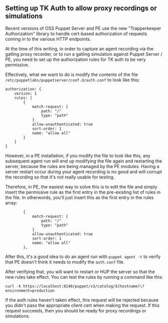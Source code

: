 ## Setting up TK Auth to allow proxy recordings or simulations

Recent versions of OSS Puppet Server and PE use the new "Trapperkeeper Authorization" library to handle cert-based authorization of requests coming in to the various HTTP endpoints.

At the time of this writing, in order to capture an agent recording via the gatling proxy recorder, or to run a gatling simulation against Puppet Server / PE, you need to set up the authorization rules for TK auth to be very permissive.

Effectively, what we want to do is modify the contents of the file `/etc/puppetlabs/puppetserver/conf.d/auth.conf` to look like this:

```
authorization: {
    version: 1
    rules: [
        {
            match-request: {
                path: "/"
                type: "path"
            }
            allow-unauthenticated: true
            sort-order: 1
            name: "allow all"
        }
    ]
}
```

However, in a PE installation, if you modify the file to look like this, any subsequent agent run will end up modifying the file again and restarting the server, because the rules are being managed by the PE modules.  Having a server restart occur during your agent recording is no good and will corrupt the recording so that it's not really usable for testing.

Therefore, in PE, the easiest way to solve this is to edit the file and simply insert the permissive rule as the first entry in the pre-existing list of rules in the file.  In otherwords, you'll just insert this as the first entry in the rules array:


```
        {
            match-request: {
                path: "/"
                type: "path"
            }
            allow-unauthenticated: true
            sort-order: 1
            name: "allow all"
        },
```

After this, it's a good idea to do an agent run with `puppet agent -t` to verify that PE doesn't think it needs to modify the `auth.conf` file.

After verifying that, you will want to restart or HUP the server so that the new rules take effect.  You can test the rules by running a command like this:

    curl -k https://localhost:8140/puppet/v3/catalog/$(hostname)\?environment=production

If the auth rules haven't taken effect, this request will be rejected because you didn't pass the appropriate client cert when making the request.  If this request succeeds, then you should be ready for proxy recordings or simulations.
